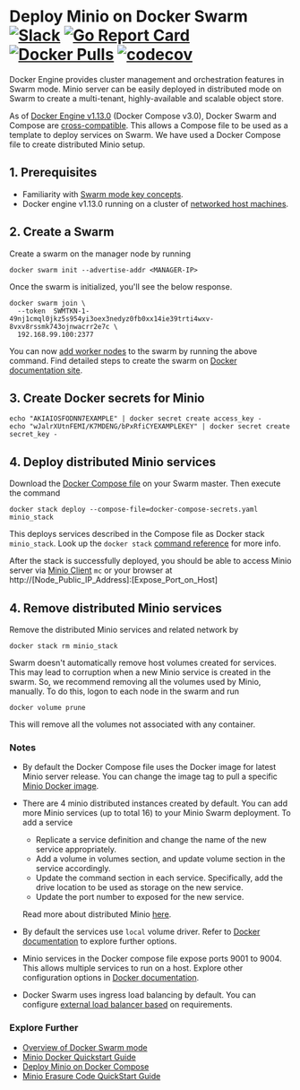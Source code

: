# Deploy Minio on Docker Swarm [![Slack](https://slack.minio.io/slack?type=svg)](https://slack.minio.io) [![Go Report Card](https://goreportcard.com/badge/piensa/bert)](https://goreportcard.com/report/piensa/bert) [![Docker Pulls](https://img.shields.io/docker/pulls/piensa/bert.svg?maxAge=604800)](https://hub.docker.com/r/piensa/bert/) [![codecov](https://codecov.io/gh/piensa/bert/branch/master/graph/badge.svg)](https://codecov.io/gh/piensa/bert)

Docker Engine provides cluster management and orchestration features in Swarm mode. Minio server can be easily deployed in distributed mode on Swarm to create a multi-tenant, highly-available and scalable object store.

As of [Docker Engine v1.13.0](https://blog.docker.com/2017/01/whats-new-in-docker-1-13/) (Docker Compose v3.0), Docker Swarm and Compose are [cross-compatible](https://docs.docker.com/compose/compose-file/#version-3). This allows a Compose file to be used as a template to deploy services on Swarm. We have used a Docker Compose file to create distributed Minio setup.

## 1. Prerequisites

* Familiarity with [Swarm mode key concepts](https://docs.docker.com/engine/swarm/key-concepts/).
* Docker engine v1.13.0 running on a cluster of [networked host machines](https://docs.docker.com/engine/swarm/swarm-tutorial/#/three-networked-host-machines).

## 2. Create a Swarm
Create a swarm on the manager node by running

```shell
docker swarm init --advertise-addr <MANAGER-IP>
```
Once the swarm is initialized, you'll see the below response. 

```shell
docker swarm join \
  --token  SWMTKN-1-49nj1cmql0jkz5s954yi3oex3nedyz0fb0xx14ie39trti4wxv-8vxv8rssmk743ojnwacrr2e7c \
  192.168.99.100:2377
```

You can now [add worker nodes](https://docs.docker.com/engine/swarm/swarm-tutorial/add-nodes/) to the swarm by running the above command. Find detailed steps to create the swarm on [Docker documentation site](https://docs.docker.com/engine/swarm/swarm-tutorial/create-swarm/).

## 3. Create Docker secrets for Minio

```shell
echo "AKIAIOSFODNN7EXAMPLE" | docker secret create access_key -
echo "wJalrXUtnFEMI/K7MDENG/bPxRfiCYEXAMPLEKEY" | docker secret create secret_key -
```

## 4. Deploy distributed Minio services

Download the [Docker Compose file](https://github.com/piensa/bert/blob/master/docs/orchestration/docker-swarm/docker-compose-secrets.yaml?raw=true) on your Swarm master. Then execute the command

```shell
docker stack deploy --compose-file=docker-compose-secrets.yaml minio_stack
```

This deploys services described in the Compose file as Docker stack `minio_stack`. Look up the `docker stack` [command reference](https://docs.docker.com/engine/reference/commandline/stack/) for more info.

After the stack is successfully deployed, you should be able to access Minio server via [Minio Client](https://docs.minio.io/docs/minio-client-complete-guide) `mc` or your browser at http://[Node_Public_IP_Address]:[Expose_Port_on_Host]

## 4. Remove distributed Minio services

Remove the distributed Minio services and related network by

```shell
docker stack rm minio_stack
```
Swarm doesn't automatically remove host volumes created for services. This may lead to corruption when a new Minio service is created in the swarm. So, we recommend removing all the volumes used by Minio, manually. To do this, logon to each node in the swarm and run

```shell
docker volume prune
```
This will remove all the volumes not associated with any container.


### Notes

* By default the Docker Compose file uses the Docker image for latest Minio server release. You can change the image tag to pull a specific [Minio Docker image](https://hub.docker.com/r/piensa/bert/).

* There are 4 minio distributed instances created by default. You can add more Minio services (up to total 16) to your Minio Swarm deployment. To add a service
  * Replicate a service definition and change the name of the new service appropriately.
  * Add a volume in volumes section, and update volume section in the service accordingly.
  * Update the command section in each service. Specifically, add the drive location to be used as storage on the new service.
  * Update the port number to exposed for the new service.

  Read more about distributed Minio [here](https://docs.minio.io/docs/distributed-minio-quickstart-guide).

* By default the services use `local` volume driver. Refer to [Docker documentation](https://docs.docker.com/compose/compose-file/#/volume-configuration-reference) to explore further options.

* Minio services in the Docker compose file expose ports 9001 to 9004. This allows multiple services to run on a host. Explore other configuration options in [Docker documentation](https://docs.docker.com/compose/compose-file/#/ports).

* Docker Swarm uses ingress load balancing by default. You can configure [external load balancer based](https://docs.docker.com/engine/swarm/ingress/#/configure-an-external-load-balancer) on requirements.

### Explore Further
- [Overview of Docker Swarm mode](https://docs.docker.com/engine/swarm/)
- [Minio Docker Quickstart Guide](https://docs.minio.io/docs/minio-docker-quickstart-guide)
- [Deploy Minio on Docker Compose](https://docs.minio.io/docs/deploy-minio-on-docker-compose)
- [Minio Erasure Code QuickStart Guide](https://docs.minio.io/docs/minio-erasure-code-quickstart-guide)
